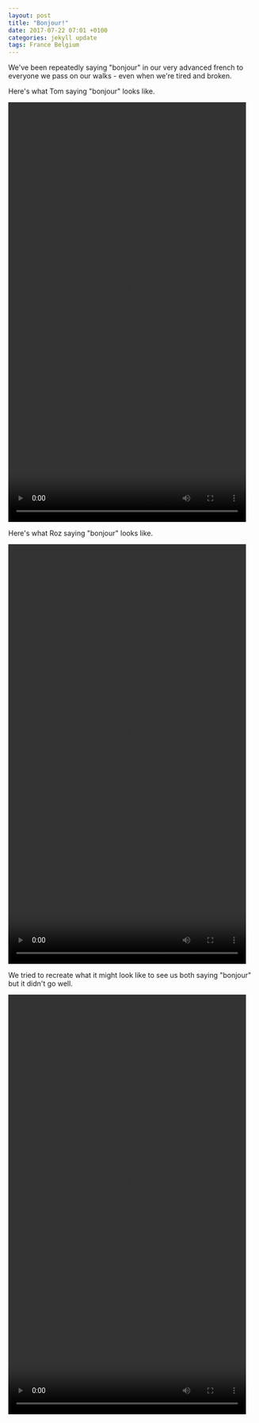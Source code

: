 ```yaml
---
layout: post
title: "Bonjour!"
date: 2017-07-22 07:01 +0100
categories: jekyll update
tags: France Belgium
---
```


We've been repeatedly saying "bonjour" in our very advanced french to everyone we pass on our walks - even when we're tired and broken.

Here's what Tom saying "bonjour" looks like.

<video src="https://github.com/tombye/trexit/raw/gh-pages/assets/images/bonjour-tom.mp4" controls height="848" width="480" preload="metadata"><a href="https://github.com/tombye/trexit/raw/gh-pages/assets/images/bonjour-tom.mp4">Download this video</a></video>

Here's what Roz saying "bonjour" looks like.

<video src="https://github.com/tombye/trexit/raw/gh-pages/assets/images/bonjour-roz.mp4" controls height="848" width="480" preload="metadata"><a href="https://github.com/tombye/trexit/raw/gh-pages/assets/images/bonjour-roz.mp4">Download this video</a></video>

We tried to recreate what it might look like to see us both saying "bonjour" but it didn't go well.

<video src="https://github.com/tombye/trexit/raw/gh-pages/assets/images/bonjour-outtakes-2.mp4" controls height="848" width="480" preload="metadata"><a href="https://github.com/tombye/trexit/raw/gh-pages/assets/images/bonjour-outtakes-2.mp4">Download this video</a></video>
